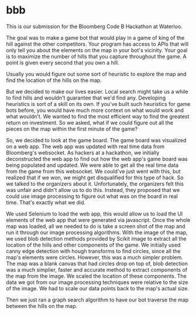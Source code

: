 # bbb
This is our submission for the Bloomberg Code B Hackathon at Waterloo. 

The goal was to make a game bot that would play in a game of king of the hill against the other
competitors. Your program has access to APIs that will only tell you about the elements on the map in
your bot's vicinity. Your goal is to maximize the number of hills that you capture throughout the game.
A point is given every second that you own a hill.

Usually you would figure out some sort of heuristic to explore the map and find the location of the hills
on the map.

But we decided to make our lives easier. Local search might take us a while to find hills and wouldn't guarantee that we'd find any. Developing heuristics is sort of a skill on its own. If you've built such heuristics for game bots before, you would have much more context on what would work and what wouldn't. We wanted to find the most efficient way to find the greatest return on investment. So we asked, what if we could figure out all the pieces on the map within the first minute of the game?

So, we decided to look at the game board. The game board was visualized on a web app. The web app was updated
with real time data from Bloomberg's websocket. As hackers at a hackathon, we initially deconstructed the web app
to find out how the web app's game board was being populated and updated. We were able to get all the real time data from the game
from this websocket. We could've just went with this, but realized that if we won, we might get disqualified for this type of hack. So we talked to the organizers about it. Unfortunately, the organizers felt this was unfair and didn't allow us to do this. Instead, they
proposed that we could use image processing to figure out what was on the board in real time. That's exactly what we did.

We used Selenium to load the web app, this would allow us to load the UI elements of the web app that were generated via javascript. Once the whole map was loaded, all we needed to do is take a screen shot of the map and run it through our image processing algorithms.
With the image of the map, we used blob detection methods provided by Scikit image to extract all the location of the hills and other components of the game. We initially used canny edge detection with hough transforms to find circles, since all the map's elements were circles. However, this was a much simpler problem. The map was a blank canvas that had circles drop on top of, blob detection was a much simplier, faster and accurate method to extract components of the map from the image. We scaled the location of these components. The data we got from our image processing techniques were relative to the size of the image. We had to scale our data points back to the map's actual size.

Then we just ran a graph search algorithm to have our bot traverse the map between the hills on the map.

